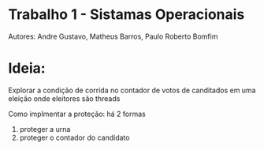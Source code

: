 # Trabalho 1 - Sistamas Operacionais

Autores: Andre Gustavo, Matheus Barros, Paulo Roberto Bomfim

# Ideia:

Explorar a condição de corrida no contador de votos de canditados em uma eleição onde eleitores são threads

Como implmentar a proteção: há 2 formas 
 1. proteger a urna
 2. proteger o contador do candidato
